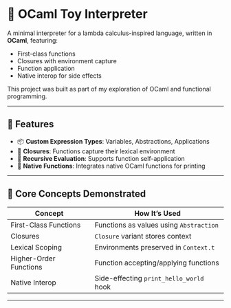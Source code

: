 # 🐫 OCaml Toy Interpreter

A minimal interpreter for a lambda calculus-inspired language, written in **OCaml**, featuring:

- First-class functions
- Closures with environment capture
- Function application
- Native interop for side effects

This project was built as part of my exploration of OCaml and functional programming.

---

## 🔧 Features

- 📦 **Custom Expression Types**: Variables, Abstractions, Applications
- 🧠 **Closures**: Functions capture their lexical environment
- 🔁 **Recursive Evaluation**: Supports function self-application
- 🧩 **Native Functions**: Integrates native OCaml functions for printing

---

## 🧠 Core Concepts Demonstrated

| Concept                | How It’s Used                           |
| ---------------------- | --------------------------------------- |
| First-Class Functions  | Functions as values using `Abstraction` |
| Closures               | `Closure` variant stores context        |
| Lexical Scoping        | Environments preserved in `Context.t`   |
| Higher-Order Functions | Function accepting/applying functions   |
| Native Interop         | Side-effecting `print_hello_world` hook |

---
